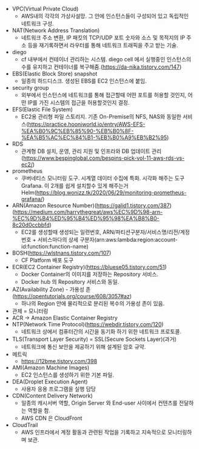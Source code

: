 - VPC(Virtual Private Cloud)
  - AWS내의 각각의 가상사설망. 그 안에 인스턴스들이 구성되어 있고 독립적인 네트워크 구성.
- NAT(Network Address Translation)
  - 네트워크 주소 변환, IP 패킷의 TCP/UDP 포트 숫자와 소스 및 목적지의 IP 주소 등을 재기록하면서 라우터를 통해 네트워크 트래픽을 주고 받는 기술.
- diego
  - cf 내부에서 컨테이너 관리하는 시스템. diego cell 에서 실행중인 인스턴스의 수를 유지하고 컨테이너를 복구해줌.(https://da-nika.tistory.com/147)
- EBS(Elastic Block Store) snapshot 
  - 일종의 하드디스크. 생성된 EBS를 EC2 인스턴스에 붙임.
- security group
  - 외부에서 인스턴스에 네트워크를 통해 접근할때 어떤 포트를 허용할 것인지, 어떤 IP를 가진 시스템의 접근을 허용할것인지 결정.
- EFS(Elastic File System)
  - EC2용 관리형 파일 스토리지. 기존 On-Premise의 NFS, NAS와 동일한 서비스(https://practice.hooniworld.io/entry/AWS-EFS-%EA%B0%9C%EB%85%90-%EB%B0%8F-%EA%B5%AC%EC%84%B1-%EB%B0%A9%EB%B2%95)
- RDS
  - 관계형 DB 설치, 운영, 관리 지원 및 인프라와 DB 업데이트 관리(https://www.bespinglobal.com/bespins-pick-vol-11-aws-rds-vs-ec2/)
- prometheus 
  - 쿠버네티스 모니터링 도구. 시계열 데이터 수집에 특화. 시각화 해주는 도구 Grafana. 이 2개를 쉽게 설치할수 있게 해주는거 Helm(https://blog.wonizz.tk/2020/06/29/monitoring-prometheus-grafana/)
- ARN(Amazon Resource Number)(https://galid1.tistory.com/387)(https://medium.com/harrythegreat/aws%EC%9D%98-arn-%EC%9D%B4%ED%95%B4%ED%95%98%EA%B8%B0-8c20d0ccbbfd)
  -  EC2를 생성할때 생성되는 일련번호, ARN/파티션구분자/서비스명/리전/계정번호 + 서비스마다의 상세 구분자(arn:aws:lambda:region:account-id:function:function-name)
- BOSH(https://wlstnans.tistory.com/107)
  - CF Platform 배포 도구
- ECR(EC2 Container Registry)(https://bluese05.tistory.com/51)
  - Docker Container의 이미지를 저장하는 Repository 서비스.
  - Docker hub 의 Repository 서비스와 동일.
- AZ(Availability Zone) - 가용성 존(https://opentutorials.org/course/608/3057#az)
  - 하나의 Region 안에 물리적으로 분리된 복수의 가용성 존이 있음.
- 관제 = 모니터링
- ACR -> Amazon Elastic Container Registry
- NTP(Network Time Protocol)(https://webdir.tistory.com/120)
  - 네트워크 상에서 컴퓨터간의 시간을 동기화 하기 위한 네트워크 프로토콜.
- TLS(Transport Layer Security) = SSL(Secure Sockets Layer)(과거)
  - 네트워크에 통신 보안을 제공하기 위해 설계된 암호 규약.
- 메트릭
  - https://12bme.tistory.com/398
- AMI(Amazon Machine Images)
  - EC2 인스턴스를 생성하기 위한 기본 파일.
- DEA(Droplet Execution Agent)
  - 사용자 응용 프로그램을 실행 담당
- CDN(Content Delivery Network)
  - 일종의 캐시서버 역할, Origin Server 와 End-user 사이에서 컨텐츠를 전달하는 역할을 함.
  - AWS CDN 은 CloudFront
- CloudTrail
  - AWS 인프라에서 계정 활동과 관련된 작업을 기록하고 지속적으로 모니터링하며 보관.
